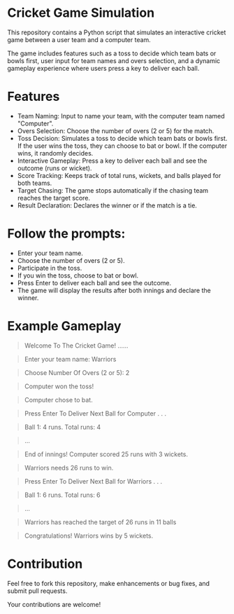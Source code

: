 # Cricket Game Simulation

This repository contains a Python script that simulates an interactive cricket game between a user team and a computer team.

The game includes features such as a toss to decide which team bats or bowls first, user input for team names and overs selection, and a dynamic gameplay experience where users press a key to deliver each ball.

# Features

- Team Naming: Input to name your team, with the computer team named "Computer".
- Overs Selection: Choose the number of overs (2 or 5) for the match.
- Toss Decision: Simulates a toss to decide which team bats or bowls first. If the user wins the toss, they can choose to bat or bowl. If the computer wins, it randomly decides.
- Interactive Gameplay: Press a key to deliver each ball and see the outcome (runs or wicket).
- Score Tracking: Keeps track of total runs, wickets, and balls played for both teams.
- Target Chasing: The game stops automatically if the chasing team reaches the target score.
- Result Declaration: Declares the winner or if the match is a tie.

# Follow the prompts:

- Enter your team name.
- Choose the number of overs (2 or 5).
- Participate in the toss.
- If you win the toss, choose to bat or bowl.
- Press Enter to deliver each ball and see the outcome.
- The game will display the results after both innings and declare the winner.


# Example Gameplay 

> Welcome To The Cricket Game! ......

> Enter your team name: Warriors

> Choose Number Of Overs (2 or 5): 2

> Computer won the toss!

> Computer chose to bat.

> Press Enter To Deliver Next Ball for Computer . . .

> Ball 1: 4 runs. Total runs: 4

> ...

> End of innings! Computer scored 25 runs with 3 wickets.

> Warriors needs 26 runs to win.

> Press Enter To Deliver Next Ball for Warriors . . .

> Ball 1: 6 runs. Total runs: 6

> ...

> Warriors has reached the target of 26 runs in 11 balls

> Congratulations! Warriors wins by 5 wickets.


# Contribution

Feel free to fork this repository, make enhancements or bug fixes, and submit pull requests. 

Your contributions are welcome!
